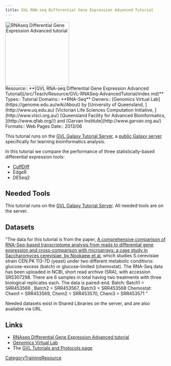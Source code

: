 ```yaml
---
title: GVL RNA-seq Differential Gene Expression Advanced Tutorial
---
```

<div class='center'>
<a href='https://docs.google.com/document/d/1fQ1XfeOKhezJUDTzMXtZVY20c3RGoHe-HLvFOGzqU4s/pub'><img src="/src/PublicGalaxyServers/GenomicsVirtualLab300.png" alt="RNAseq Differential Gene Expression Advanced tutorial" height="200" /></a>
</div>





<div class='deploymentbox'>
 Resource:: **[GVL RNA-seq Differential Gene Expression Advanced Tutorial](/src/Teach/Resource/GVL-RNASeq-AdvancedTutorial/index.md)**
 Types:: Tutorial
 Domains:: **RNA-Seq** 
 Owners:: [Genomics Virtual Lab](https://genome.edu.au/wiki/About) by [University of Queensland, ](http://www.uq.edu.au) [Victorian Life Sciences Computation Initiative, ](http://www.vlsci.org.au/) [Queensland Facility for Advanced Bioinformatics, ](http://www.qfab.org//) and [Garvan Institute](http://www.garvan.org.au/)
 Formats:: Web Pages  
 Date:: 2013/06 
</div>

This tutorial runs on the [GVL Galaxy Tutorial Server](http://galaxy-tut.genome.edu.au/), a [public Galaxy server](/src/PublicGalaxyServers/index.md) specifically for learning bioinformatics analysis.

In this tutorial we compare the performance of three statistically-based differential expression tools:
* [CuffDiff](/src/CuffDiff/index.md)
* EdgeR
* DESeq2

## Needed Tools

This tutorial runs on the [GVL Galaxy Tutorial Server](http://galaxy-tut.genome.edu.au/).  All needed tools are on the server.

## Datasets

"The data for this tutorial is from the paper, [A comprehensive comparison of RNA-Seq-based transcriptome analysis from reads to differential gene expression and cross-comparison with microarrays: a case study in Saccharomyces cerevisiae, by Nookaew et al.](http://www.ncbi.nlm.nih.gov/pmc/articles/PMC3488244/) which studies S.cerevisiae strain CEN.PK 113-7D (yeast) under two different metabolic conditions: glucose-excess (batch) or glucose-limited (chemostat).
The RNA-Seq data has been uploaded in NCBI, short read archive (SRA), with accession SRS307298. There are 6 samples in total having two treatments with three biological replicates each. The data is paired-end.
Batch: Batch1 = SRR453566 , Batch2 = SRR453567, Batch3 = SRR453568
Chemostat: Chem1 = SRR453569, Chem2 = SRR453570, Chem3 = SRR453571
"

Needed datasets exist in Shared Libraries on the server, and are also available via URL.

## Links

* [RNAseq Differential Gene Expression Advanced tutorial](https://docs.google.com/document/d/1fQ1XfeOKhezJUDTzMXtZVY20c3RGoHe-HLvFOGzqU4s/pub)
* [Genomics Virtual Lab](https://genome.edu.au/wiki/GVL)
* The [GVL Tutorials and Protocols page](https://genome.edu.au/wiki/Learn)

[CategoryTrainingResource](/src/CategoryTrainingResource/index.md)
